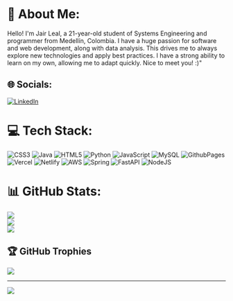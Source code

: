 # 💫 About Me:
Hello! I'm Jair Leal, a 21-year-old student of Systems Engineering and programmer from Medellín, Colombia. I have a huge passion for software and web development, along with data analysis. This drives me to always explore new technologies and apply best practices. I have a strong ability to learn on my own, allowing me to adapt quickly. Nice to meet you! :)"


## 🌐 Socials:
[![LinkedIn](https://img.shields.io/badge/LinkedIn-%230077B5.svg?logo=linkedin&logoColor=white)](https://linkedin.com/in/https://www.linkedin.com/in/jair-leal14/) 

# 💻 Tech Stack:
![CSS3](https://img.shields.io/badge/css3-%231572B6.svg?style=flat&logo=css3&logoColor=white) ![Java](https://img.shields.io/badge/java-%23ED8B00.svg?style=flat&logo=openjdk&logoColor=white) ![HTML5](https://img.shields.io/badge/html5-%23E34F26.svg?style=flat&logo=html5&logoColor=white) ![Python](https://img.shields.io/badge/python-3670A0?style=flat&logo=python&logoColor=ffdd54) ![JavaScript](https://img.shields.io/badge/javascript-%23323330.svg?style=flat&logo=javascript&logoColor=%23F7DF1E) ![MySQL](https://img.shields.io/badge/mysql-%2300000f.svg?style=flat&logo=mysql&logoColor=white) ![GithubPages](https://img.shields.io/badge/github%20pages-121013?style=flat&logo=github&logoColor=white) ![Vercel](https://img.shields.io/badge/vercel-%23000000.svg?style=flat&logo=vercel&logoColor=white) ![Netlify](https://img.shields.io/badge/netlify-%23000000.svg?style=flat&logo=netlify&logoColor=#00C7B7) ![AWS](https://img.shields.io/badge/AWS-%23FF9900.svg?style=flat&logo=amazon-aws&logoColor=white) ![Spring](https://img.shields.io/badge/spring-%236DB33F.svg?style=flat&logo=spring&logoColor=white) ![FastAPI](https://img.shields.io/badge/FastAPI-005571?style=flat&logo=fastapi) ![NodeJS](https://img.shields.io/badge/node.js-6DA55F?style=flat&logo=node.js&logoColor=white)
# 📊 GitHub Stats:
![](https://github-readme-stats.vercel.app/api?username=JairLeal157&theme=onedark&hide_border=false&include_all_commits=true&count_private=false)<br/>
![](https://github-readme-streak-stats.herokuapp.com/?user=JairLeal157&theme=onedark&hide_border=false)<br/>
![](https://github-readme-stats.vercel.app/api/top-langs/?username=JairLeal157&theme=onedark&hide_border=false&include_all_commits=true&count_private=false&layout=compact)

## 🏆 GitHub Trophies
![](https://github-profile-trophy.vercel.app/?username=JairLeal157&theme=dracula&no-frame=false&no-bg=true&margin-w=4)

---
[![](https://visitcount.itsvg.in/api?id=JairLeal157&icon=0&color=0)](https://visitcount.itsvg.in)

<!-- Proudly created with GPRM ( https://gprm.itsvg.in ) -->
